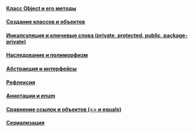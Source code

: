 #### [Класс Object и его методы](object/object.md)
#### [Создание классов и объектов](classes/classes.md)
#### [Инкапсуляция и ключевые слова (private, protected, public, package-private)](incapsulation/incapsulation.md)
#### [Наследование и полиморфизм](inheritance-and-polymorphism/inheritance-and-polymorphism.md)
#### [Абстракция и интерфейсы](abstraction-and-interfaces/abstraction-and-interfaces.md)
#### [Рефлексия](reflexion/reflexion.md)
#### [Аннотации и enum](annotations-and-enum/annotations-and-enum.md)
#### [Сравнение ссылок и объектов (== и equals)](compare-links-and-objects/compare-links-and-objects.md)
#### [Сериализация](serializable/serializable.md)
